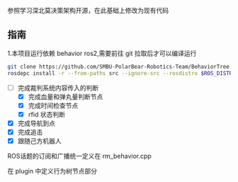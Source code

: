 参照学习深北莫决策架构开源，在此基础上修改为现有代码

## 指南

1.本项目运行依赖 behavior ros2,需要前往 git 拉取后才可以编译运行

```bash
git clone https://github.com/SMBU-PolarBear-Robotics-Team/BehaviorTree.ROS2.git
rosdepc install -r --from-paths src --ignore-src --rosdistro $ROS_DISTRO -y
```

- [ ] 完成裁判系统内容传入的判断
    - [x] 完成血量和弹丸量判断节点
    - [x] 完成时间检查节点
    - [x] rfid 状态判断
- [x] 完成导航到点
- [x] 完成追击
- [x] 跟随己方机器人

ROS话题的订阅和广播统一定义在 rm_behavior.cpp

在 plugin 中定义行为树节点部分
